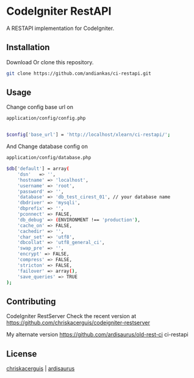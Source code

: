 


# CodeIgniter RestAPI

A RESTAPI implementation for CodeIgniter.

## Installation

Download Or clone this repository. 

```bash
git clone https://github.com/andiankas/ci-restapi.git
```

## Usage
Change config base url on 
```bash
application/config/config.php


$config['base_url'] = 'http://localhost/xlearn/ci-restapi/';
```

And
Change database config on 
```bash
application/config/database.php

$db['default'] = array(
	'dsn'	=> '',
	'hostname' => 'localhost',
	'username' => 'root',
	'password' => '',
	'database' => 'db_test_cirest_01', // your database name
	'dbdriver' => 'mysqli',
	'dbprefix' => '',
	'pconnect' => FALSE,
	'db_debug' => (ENVIRONMENT !== 'production'),
	'cache_on' => FALSE,
	'cachedir' => '',
	'char_set' => 'utf8',
	'dbcollat' => 'utf8_general_ci',
	'swap_pre' => '',
	'encrypt' => FALSE,
	'compress' => FALSE,
	'stricton' => FALSE,
	'failover' => array(),
	'save_queries' => TRUE
);
```

## Contributing

CodeIgniter RestServer
Check the recent version at https://github.com/chriskacerguis/codeigniter-restserver

My alternate version https://github.com/ardisaurus/old-rest-ci
ci-restapi

## License
[chriskacerguis](https://github.com/chriskacerguis/) | [ardisaurus](https://github.com/ardisaurus/)
